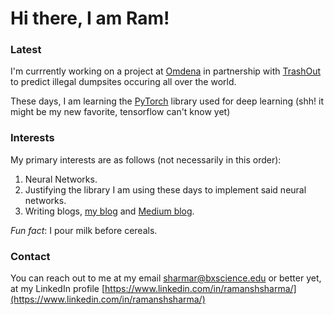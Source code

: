 # Hi there, I am Ram!

### Latest

I'm currrently working on a project at [Omdena](https://omdena.com/) in partnership with [TrashOut](https://www.trashout.ngo/) to predict illegal dumpsites occuring all over the world.

These days, I am learning the [PyTorch](https://pytorch.org/) library used for deep learning (shh! it might be my new favorite, tensorflow can't know yet)

### Interests

My primary interests are as follows (not necessarily in this order):

1. Neural Networks.
2. Justifying the library I am using these days to implement said neural networks.
3. Writing blogs, [my blog](https://ramanshsharma2806.github.io/blog) and [Medium blog](https://medium.com/@ramanshsharma).

*Fun fact*: I pour milk before cereals.

### Contact

You can reach out to me at my email [sharmar@bxscience.edu](mailto:sharmar@bxscience.edu) or better yet, at my LinkedIn profile [https://www.linkedin.com/in/ramanshsharma/](https://www.linkedin.com/in/ramanshsharma/)
